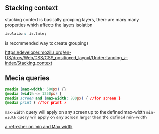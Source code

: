 ## Stacking context

stacking context is basically grouping layers, there are many many properties which affects the layers isolation 

```css
isolation: isolate;
``` 
is recommended way to create groupings

https://developer.mozilla.org/en-US/docs/Web/CSS/CSS_positioned_layout/Understanding_z-index/Stacking_context


## Media queries

```css
@media (max-width: 500px) {}
@media (width <= 1250px) {
@media screen and (max-width: 500px) { //for screen }
@media print { //for print }
```

`max-width` query will apply on any screen up to the defined max-width
`min-width` query will apply on any screen larger than the defined min-width 

[a refresher on min and Max width](https://www.shecodes.io/athena/133814-what-is-min-width-and-max-width-in-css)
